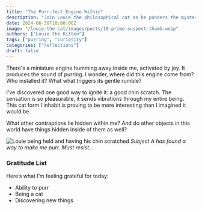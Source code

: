 ```yaml
---
title: "The Purr-fect Engine Within"
description: "Join Louie the philosophical cat as he ponders the mysterious engine within him that produces purrs of pure joy. Discover the wonders of feline anatomy and the curious contraptions that lie hidden within this furry form."
date: 2024-06-30T10:00:00Z
image: "/louie-the-cat/images/posts/10-prime-suspect-thumb.webp"
authors: ["Louie the Kitten"]
tags: ["purring", "curiosity"]
categories: ["reflections"]
draft: false
---
```


There's a miniature engine humming away inside me, activated by joy. It produces the sound of purring. I wonder, where did this engine come from? Who installed it? What what triggers its gentle rumble?

I've discovered one good way to ignite it: a good chin scratch. The sensation is so pleasurable, it sends vibrations through my entire being. This cat form I inhabit is proving to be more interesting than I imagined it would be. 

What other contraptions lie hidden within me? And do other objects in this world have things hidden inside of them as well?

![Louie being held and having his chin scratched](/louie-the-cat/images/posts/10-prime-suspect-full.webp)
*Subject A has found a way to make me purr. Must resist...*

### Gratitude List

Here’s what I’m feeling grateful for today:

* Ability to purr
* Being a cat
* Discovering new things
